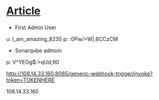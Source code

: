 # [Article](https://medium.com/@theopendle/github-jenkins-sonarqube-integration-for-java-maven-1-4-installation-ab4bdb53fcdd)

* First Admin User

u: I_am_amazing_8235
p: :0Pw/>W|.6CCzCM

* Sonarqube admoin

p: V^YEOg$:>qUd;90


http://108.14.33.160:8085/generic-webhook-trigger/invoke?token=TOKENHERE


108.14.33.160
